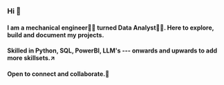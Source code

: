 ### Hi 👋

#### I am a mechanical engineer👨‍🔧 turned Data Analyst👨‍💻. Here to explore, build and document my projects.
#### Skilled in Python, SQL, PowerBI, LLM's --- onwards and upwards to add more skillsets.↗

#### Open to connect and collaborate.🤝
